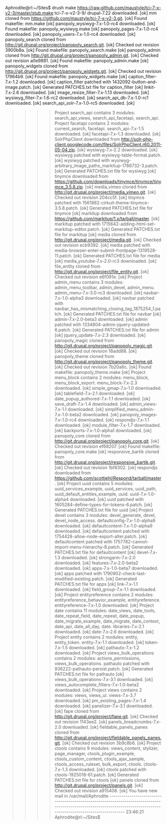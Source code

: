 Aphrodite@rl:~/Sites$ drush make https://raw.github.com/maustyle/tci-7-x-v2-3/master/stub.make tci-7-x-v2-3-9/
drupal-7.22 downloaded.                                                                                                                                              [ok]
mm cloned from https://github.com/maustyle/tci-7-x-v2-3.git.                                                                                                         [ok]
Found makefile: mm.make                                                                                                                                              [ok]
panopoly_wysiwyg-7.x-1.0-rc4 downloaded.                                                                                                                             [ok]
Found makefile: panopoly_wysiwyg.make                                                                                                                                [ok]
panopoly_pages-7.x-1.0-rc4 downloaded.                                                                                                                               [ok]
panopoly_users-7.x-1.0-rc4 downloaded.                                                                                                                               [ok]
panopoly_search cloned from http://git.drupal.org/project/panopoly_search.git.                                                                                       [ok]
Checked out revision 3900b8a.                                                                                                                                        [ok]
Found makefile: panopoly_search.make                                                                                                                                 [ok]
panopoly_admin cloned from http://git.drupal.org/project/panopoly_admin.git.                                                                                         [ok]
Checked out revision a0e9881.                                                                                                                                        [ok]
Found makefile: panopoly_admin.make                                                                                                                                  [ok]
panopoly_widgets cloned from http://git.drupal.org/project/panopoly_widgets.git.                                                                                     [ok]
Checked out revision 17964b9.                                                                                                                                        [ok]
Found makefile: panopoly_widgets.make                                                                                                                                [ok]
caption_filter-7.x-1.2 downloaded.                                                                                                                                   [ok]
caption_filter patched with 1432092-button-and-image.patch.                                                                                                          [ok]
Generated PATCHES.txt file for caption_filter                                                                                                                        [ok]
linkit-7.x-2.6 downloaded.                                                                                                                                           [ok]
image_resize_filter-7.x-1.13 downloaded.                                                                                                                             [ok]
wysiwyg_filter-7.x-1.6-rc2 downloaded.                                                                                                                               [ok]
search_api_db-7.x-1.0-rc1 downloaded.                                                                                                                                [ok]
search_api_solr-7.x-1.0-rc5 downloaded.                                                                                                                              [ok]
 >>  >> Project search_api contains 3 modules: search_api_views, search_api_facetapi, search_api.
 >>  >> Project facetapi contains 2 modules: current_search, facetapi.
search_api-7.x-1.5 downloaded.                                                                                                                                       [ok]
facetapi-7.x-1.3 downloaded.                                                                                                                                         [ok]
SolrPhpClient downloaded from http://solr-php-client.googlecode.com/files/SolrPhpClient.r60.2011-05-04.zip.                                                          [ok]
wysiwyg-7.x-2.2 downloaded.                                                                                                                                          [ok]
wysiwyg patched with wysiwyg-table-format.patch.                                                                                                                     [ok]
wysiwyg patched with wysiwyg-arbitrary_image_paths_markitup-1786732-3.patch.                                                                                         [ok]
Generated PATCHES.txt file for wysiwyg                                                                                                                               [ok]
tinymce downloaded from https://github.com/downloads/tinymce/tinymce/tinymce_3.5.8.zip.                                                                              [ok]
media_vimeo cloned from http://git.drupal.org/project/media_vimeo.git.                                                                                               [ok]
Checked out revision 204cc5f.                                                                                                                                        [ok]
tinymce patched with 1561882-cirkuit-theme-tinymce-3.5.8.patch.                                                                                                      [ok]
Generated PATCHES.txt file for tinymce                                                                                                                               [ok]
markitup downloaded from https://github.com/markitup/1.x/tarball/master.                                                                                             [ok]
markitup patched with 1715642-adding-html-set-markitup-editor.patch.                                                                                                 [ok]
Generated PATCHES.txt file for markitup                                                                                                                              [ok]
media cloned from http://git.drupal.org/project/media.git.                                                                                                           [ok]
Checked out revision ecb9392.                                                                                                                                        [ok]
media patched with media-browser-enter-submit-frontpage-1319528-11.patch.                                                                                            [ok]
Generated PATCHES.txt file for media                                                                                                                                 [ok]
media_youtube-7.x-2.0-rc3 downloaded.                                                                                                                                [ok]
file_entity cloned from http://git.drupal.org/project/file_entity.git.                                                                                               [ok]
Checked out revision e6f091e.                                                                                                                                        [ok]
 >>  >> Project admin_menu contains 3 modules: admin_menu_toolbar, admin_devel, admin_menu.
admin_menu-7.x-3.0-rc3 downloaded.                                                                                                                                   [ok]
navbar-7.x-1.0-alpha3 downloaded.                                                                                                                                    [ok]
navbar patched with navbar_has_mismatching_closing_tag_1875254_1.patch.                                                                                              [ok]
Generated PATCHES.txt file for navbar                                                                                                                                [ok]
admin-7.x-2.0-beta3 downloaded.                                                                                                                                      [ok]
admin patched with 1334804-admin-jquery-updated-6.patch.                                                                                                             [ok]
Generated PATCHES.txt file for admin                                                                                                                                 [ok]
jquery_update-7.x-2.3 downloaded.                                                                                                                                    [ok]
panopoly_magic cloned from http://git.drupal.org/project/panopoly_magic.git.                                                                                         [ok]
Checked out revision 16add88.                                                                                                                                        [ok]
panopoly_theme cloned from http://git.drupal.org/project/panopoly_theme.git.                                                                                         [ok]
Checked out revision 7b20a6c.                                                                                                                                        [ok]
Found makefile: panopoly_theme.make                                                                                                                                  [ok]
 >>  >> Project menu_block contains 2 modules: menu_block, menu_block_export.
menu_block-7.x-2.3 downloaded.                                                                                                                                       [ok]
simple_gmap-7.x-1.0 downloaded.                                                                                                                                      [ok]
tablefield-7.x-2.1 downloaded.                                                                                                                                       [ok]
date_popup_authored-7.x-1.1 downloaded.                                                                                                                              [ok]
save_draft-7.x-1.4 downloaded.                                                                                                                                       [ok]
admin_views-7.x-1.1 downloaded.                                                                                                                                      [ok]
simplified_menu_admin-7.x-1.0-beta2 downloaded.                                                                                                                      [ok]
panopoly_images-7.x-1.0-rc4 downloaded.                                                                                                                              [ok]
respondjs-7.x-1.1 downloaded.                                                                                                                                        [ok]
module_filter-7.x-1.7 downloaded.                                                                                                                                    [ok]
backports-7.x-1.0-alpha1 downloaded.                                                                                                                                 [ok]
panopoly_core cloned from http://git.drupal.org/project/panopoly_core.git.                                                                                           [ok]
Checked out revision ef68207.                                                                                                                                        [ok]
Found makefile: panopoly_core.make                                                                                                                                   [ok]
responsive_bartik cloned from http://git.drupal.org/project/responsive_bartik.git.                                                                                   [ok]
Checked out revision 1bf6302.                                                                                                                                        [ok]
respondjs downloaded from https://github.com/scottjehl/Respond/tarball/master.                                                                                       [ok]
 >>  >> Project uuid contains 5 modules: uuid_services_example, uuid_services, uuid_path, uuid_default_entities_example, uuid.
uuid-7.x-1.0-alpha4 downloaded.                                                                                                                                      [ok]
uuid patched with 1605284-define-types-for-tokens-6.patch.                                                                                                           [ok]
Generated PATCHES.txt file for uuid                                                                                                                                  [ok]
 >>  >> Project devel contains 3 modules: devel_generate, devel, devel_node_access.
defaultconfig-7.x-1.0-alpha9 downloaded.                                                                                                                             [ok]
defaultcontent-7.x-1.0-alpha9 downloaded.                                                                                                                            [ok]
defaultcontent patched with 1754428-allow-node-export-alter.patch.                                                                                                   [ok]
defaultcontent patched with 1757782-cannot-import-menu-hierarchy-8.patch.                                                                                            [ok]
Generated PATCHES.txt file for defaultcontent                                                                                                                        [ok]
devel-7.x-1.3 downloaded.                                                                                                                                            [ok]
strongarm-7.x-2.0 downloaded.                                                                                                                                        [ok]
features-7.x-2.0-beta2 downloaded.                                                                                                                                   [ok]
apps-7.x-1.0-beta7 downloaded.                                                                                                                                       [ok]
apps patched with 1790902-check-last-modified-existing.patch.                                                                                                        [ok]
Generated PATCHES.txt file for apps                                                                                                                                  [ok]
link-7.x-1.1 downloaded.                                                                                                                                             [ok]
field_group-7.x-1.1 downloaded.                                                                                                                                      [ok]
 >>  >> Project entityreference contains 2 modules: entityreference_behavior_example, entityreference.
entityreference-7.x-1.0 downloaded.                                                                                                                                  [ok]
 >>  >> Project date contains 11 modules: date_views, date_tools, date_repeat_field, date_repeat, date_popup, date_migrate_example, date_migrate, date_context, date_api, date_all_day, date.
libraries-7.x-2.1 downloaded.                                                                                                                                        [ok]
date-7.x-2.6 downloaded.                                                                                                                                             [ok]
 >>  >> Project entity contains 2 modules: entity, entity_token.
entity-7.x-1.1 downloaded.                                                                                                                                           [ok]
token-7.x-1.5 downloaded.                                                                                                                                            [ok]
pathauto-7.x-1.2 downloaded.                                                                                                                                         [ok]
 >>  >> Project views_bulk_operations contains 2 modules: actions_permissions, views_bulk_operations.
pathauto patched with 936222-pathauto-persist.patch.                                                                                                                 [ok]
Generated PATCHES.txt file for pathauto                                                                                                                              [ok]
views_bulk_operations-7.x-3.1 downloaded.                                                                                                                            [ok]
views_autocomplete_filters-7.x-1.0-beta2 downloaded.                                                                                                                 [ok]
 >>  >> Project views contains 2 modules: views, views_ui.
views-7.x-3.7 downloaded.                                                                                                                                            [ok]
pm_existing_pages-7.x-1.4 downloaded.                                                                                                                                [ok]
panelizer-7.x-3.1 downloaded.                                                                                                                                        [ok]
fape cloned from http://git.drupal.org/project/fape.git.                                                                                                             [ok]
Checked out revision 1143ee2.                                                                                                                                        [ok]
panels_breadcrumbs-7.x-2.0 downloaded.                                                                                                                               [ok]
fieldable_panels_panes cloned from http://git.drupal.org/project/fieldable_panels_panes.git.                                                                         [ok]
Checked out revision 3b9c8b6.                                                                                                                                        [ok]
 >>  >> Project ctools contains 9 modules: views_content, stylizer, page_manager, ctools_plugin_example, ctools_custom_content, ctools_ajax_sample, ctools_access_ruleset, bulk_export, ctools.
ctools-7.x-1.3 downloaded.                                                                                                                                           [ok]
ctools patched with ctools-1925018-61.patch.                                                                                                                         [ok]
Generated PATCHES.txt file for ctools                                                                                                                                [ok]
panels cloned from http://git.drupal.org/project/panels.git.                                                                                                         [ok]
Checked out revision a915408.                                                                                                                                        [ok]
You have new mail in /var/mail/Aphrodite
----------------------------------------------------------------------------------------------------------------------------------------------------------------------- 23:46:21
Aphrodite@rl:~/Sites$ 